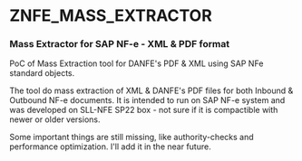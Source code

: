 ZNFE_MASS_EXTRACTOR
===================

### Mass Extractor for SAP NF-e - XML &amp; PDF format

PoC of Mass Extraction tool for DANFE's PDF & XML using SAP NFe standard objects.

The tool do mass extraction of XML & DANFE's PDF files for both Inbound & Outbound NF-e documents. It is intended to run on SAP NF-e system and was developed on SLL-NFE SP22 box - not sure if it is compactible with newer or older versions.

Some important things are still missing, like authority-checks and performance optimization. I'll add it in the near future.
